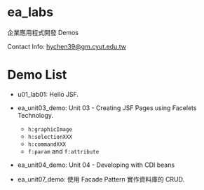 # ea_labs
企業應用程式開發 Demos

Contact Info: hychen39@gm.cyut.edu.tw

# Demo List
- u01_lab01: Hello JSF.
- ea_unit03_demo: Unit 03 - Creating JSF Pages using Facelets Technology.
  - `h:graphicImage`
  - `h:selectionXXX`
  - `h:commandXXX`
  - `f:param` and `f:attribute`
- ea_unit04_demo: Unit 04 - Developing with CDI beans

- ea_unit07_demo: 使用 Facade Pattern 實作資料庫的 CRUD.
  